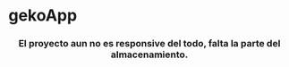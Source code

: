 # gekoApp
<h3 align="center">El proyecto aun no es responsive del todo, falta la parte del almacenamiento.</h3>
